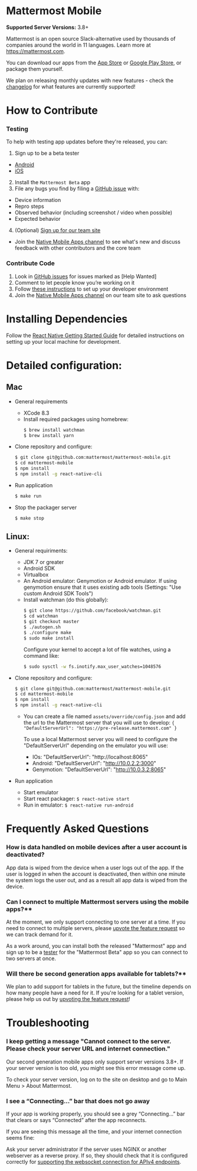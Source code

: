 # Mattermost Mobile

**Supported Server Versions:** 3.8+

Mattermost is an open source Slack-alternative used by thousands of companies around the world in 11 languages. Learn more at https://mattermost.com.

You can download our apps from the [App Store](https://about.mattermost.com/mattermost-ios-app/) or [Google Play Store](https://about.mattermost.com/mattermost-android-app/), or package them yourself. 

We plan on releasing monthly updates with new features - check the [changelog](https://github.com/mattermost/mattermost-mobile/blob/master/CHANGELOG.md) for what features are currently supported! 

# How to Contribute

### Testing

To help with testing app updates before they're released, you can:

1. Sign up to be a beta tester
  - [Android](https://play.google.com/apps/testing/com.mattermost.rnbeta)
  - [iOS](https://mattermost-fastlane.herokuapp.com/)
2. Install the `Mattermost Beta` app
3. File any bugs you find by filing a [GitHub issue](https://github.com/mattermost/mattermost-mobile/issues) with:
  - Device information
  - Repro steps
  - Observed behavior (including screenshot / video when possible)
  - Expected behavior
4. (Optional) [Sign up for our team site](https://pre-release.mattermost.com/signup_user_complete/?id=f1924a8db44ff3bb41c96424cdc20676)
  - Join the [Native Mobile Apps channel](https://pre-release.mattermost.com/core/channels/native-mobile-apps) to see what's new and discuss feedback with other contributors and the core team

### Contribute Code 

1. Look in [GitHub issues](https://github.com/mattermost/mattermost-mobile/issues) for issues marked as [Help Wanted]
2. Comment to let people know you’re working on it
3. Follow [these instructions](https://docs.mattermost.com/developer/mobile-developer-setup.html) to set up your developer environment
4. Join the [Native Mobile Apps channel](https://pre-release.mattermost.com/core/channels/native-mobile-apps) on our team site to ask questions

# Installing Dependencies

Follow the [React Native Getting Started Guide](https://facebook.github.io/react-native/docs/getting-started.html) for detailed instructions on setting up your local machine for development.

# Detailed configuration:

## Mac

- General requirements

    - XCode 8.3
    - Install required packages using homebrew:
      ```bash
      $ brew install watchman
      $ brew install yarn
      ```
	  
- Clone repository and configure:
    ```bash
    $ git clone git@github.com:mattermost/mattermost-mobile.git
    $ cd mattermost-mobile
    $ npm install
    $ npm install -g react-native-cli
    ```

- Run application
    ```bash
    $ make run
    ```

- Stop the packager server
    ```bash
    $ make stop
    ```
## Linux:

- General requiriments:

  - JDK 7 or greater
  - Android SDK
  - Virtualbox
  - An Android emulator: Genymotion or Android emulator. If using genymotion ensure that it uses existing adb tools (Settings: "Use custom Android SDK Tools")
  - Install watchman (do this globally):
      ```bash
      $ git clone https://github.com/facebook/watchman.git
      $ cd watchman
      $ git checkout master
      $ ./autogen.sh
      $ ./configure make
      $ sudo make install
      ```
      Configure your kernel to accept a lot of file watches, using a command like:
      ```bash
      $ sudo sysctl -w fs.inotify.max_user_watches=1048576
      ```

- Clone repository and configure:
    ```bash
    $ git clone git@github.com:mattermost/mattermost-mobile.git
    $ cd mattermost-mobile
    $ npm install
    $ npm install -g react-native-cli
    ```

  - You can create a file named `assets/override/config.json` and add the url to the Mattermost server that you will use to develop:
    `{
       "DefaultServerUrl": "https://pre-release.mattermost.com"
    }`

    To use a local Mattermost server you will need to configure the "DefaultServerUrl" depending on the emulator you will use:
      * IOs:        "DefaultServerUrl": "http://localhost:8065"
      * Android:    "DefaultServerUrl": "http://10.0.2.2:3000"
      * Genymotion: "DefaultServerUrl": "http://10.0.3.2:8065"

- Run application
  - Start emulator
  - Start react packager: `$ react-native start`
  - Run in emulator: `$ react-native run-android`

# Frequently Asked Questions

### How is data handled on mobile devices after a user account is deactivated?

App data is wiped from the device when a user logs out of the app. If the user is logged in when the account is deactivated, then within one minute the system logs the user out, and as a result all app data is wiped from the device.

### Can I connect to multiple Mattermost servers using the mobile apps?**

At the moment, we only support connecting to one server at a time. If you need to connect to multiple servers, please [upvote the feature request](https://mattermost.uservoice.com/forums/306457/suggestions/10975938) so we can track demand for it. 

As a work around, you can install both the released "Mattermost" app and sign up to be a [tester](#testing) for the "Mattermost Beta" app so you can connect to two servers at once.

### Will there be second generation apps available for tablets?**

We plan to add support for tablets in the future, but the timeline depends on how many people have a need for it. If you're looking for a tablet version, please help us out by [upvoting the feature request](https://mattermost.uservoice.com/forums/306457/suggestions/20082079)!

# Troubleshooting

### I keep getting a message "Cannot connect to the server. Please check your server URL and internet connection."

Our second generation mobile apps only support server versions 3.8+. If your server version is too old, you might see this error message come up. 

To check your server version, log on to the site on desktop and go to Main Menu > About Mattermost. 

### I see a “Connecting…” bar that does not go away

If your app is working properly, you should see a grey “Connecting…” bar that clears or says “Connected” after the app reconnects. 

If you are seeing this message all the time, and your internet connection seems fine: 

Ask your server administrator if the server uses NGINX or another webserver as a reverse proxy. If so, they should check that it is configured correctly for [supporting the websocket connection for APIv4 endpoints](https://docs.mattermost.com/install/install-ubuntu-1604.html#configuring-nginx-as-a-proxy-for-mattermost-server). 
